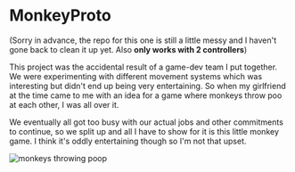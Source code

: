 # MonkeyProto
(Sorry in advance, the repo for this one is still a little messy and I haven't gone back to clean it up yet. Also **only works with 2 controllers**)

This project was the accidental result of a game-dev team I put together. We were experimenting with different movement systems which was interesting but didn't end up being very entertaining. So when my girlfriend at the time came to me with an idea for a game where monkeys throw poo at each other, I was all over it.

We eventually all got too busy with our actual jobs and other commitments to continue, so we split up and all I have to show for it is this little monkey game. I think it's oddly entertaining though so I'm not that upset.

![monkeys throwing poop](https://ramseyopp.com/pages/assets/projects/monkeyProto.png)
